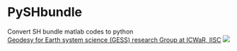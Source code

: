# PySHbundle
Convert SH bundle matlab codes to python<br>
[Geodesy for Earth system science (GESS) research Group at ICWaR, IISC](https://ultra-pluto-7f6d1.netlify.app/)
![](https://visitor-badge.glitch.me/badge?page_id=mn5hk.mat2py)
